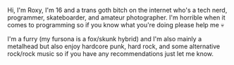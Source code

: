 Hi, I'm Roxy, I'm 16 and a trans goth bitch on the internet who's a tech nerd, programmer, skateboarder, and amateur photographer. 
I'm horrible when it comes to programming so if you know what you're doing please help me 💀 

I'm a furry (my fursona is a fox/skunk hybrid) and I'm also mainly a metalhead but also enjoy hardcore punk, hard rock, and some alternative rock/rock music so if you have any recommendations just let me know. 


<!---
RoxxoFoxxo/RoxxoFoxxo is a ✨ special ✨ repository because its `README.md` (this file) appears on your GitHub profile.
You can click the Preview link to take a look at your changes.
--->
